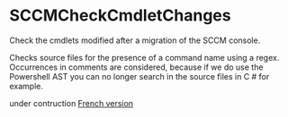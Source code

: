 # SCCMCheckCmdletChanges
Check the cmdlets modified after a migration of the SCCM console.

Checks source files for the presence of a command name using a regex.
Occurrences in comments are considered, because if we do use the Powershell AST you can no longer search in the source files in C # for example.

under contruction
[French version](README.Fr.Md)